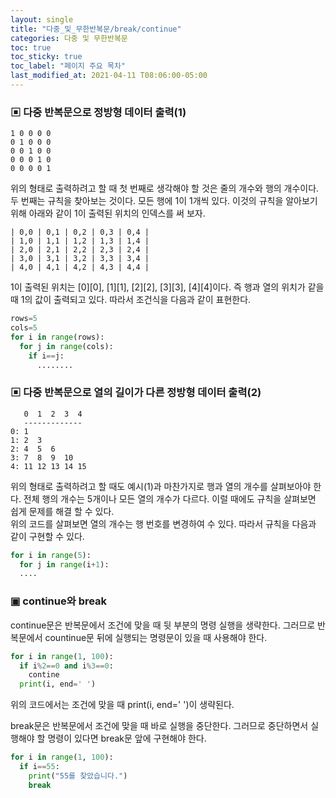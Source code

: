 ```yaml
---
layout: single
title: "다중_및_무한반복문/break/continue"
categories: 다중 및 무한반복문
toc: true
toc_sticky: true
toc_label: "페이지 주요 목차"
last_modified_at: 2021-04-11 T08:06:00-05:00
---
```


### ▣ 다중 반복문으로 정방형 데이터 출력(1)
~~~
1 0 0 0 0 
0 1 0 0 0
0 0 1 0 0
0 0 0 1 0
0 0 0 0 1
~~~
위의 형태로 출력하려고 할 때 첫 번째로 생각해야 할 것은 줄의 개수와 행의 개수이다. 두 번째는 규칙을 찾아보는 것이다. 모든 행에 1이 1개씩 있다. 이것의 규칙을 알아보기 위해 아래와 같이 1이 출력된 위치의 인덱스를 써 보자.

~~~
| 0,0 | 0,1 | 0,2 | 0,3 | 0,4 |
| 1,0 | 1,1 | 1,2 | 1,3 | 1,4 |
| 2,0 | 2,1 | 2,2 | 2,3 | 2,4 |
| 3,0 | 3,1 | 3,2 | 3,3 | 3,4 |
| 4,0 | 4,1 | 4,2 | 4,3 | 4,4 | 
~~~
1이 출력된 위치는 [0][0], [1][1], [2][2], [3][3], [4][4]이다. 즉 행과 열의 위치가 같을 때 1의 값이 출력되고 있다. 따라서 조건식을 다음과 같이 표현한다.

~~~python
rows=5
cols=5
for i in range(rows):
  for j in range(cols):
    if i==j:
      ........
~~~

### ▣ 다중 반복문으로 열의 길이가 다른 정방형 데이터 출력(2)
~~~
   0  1  2  3  4
   -------------
0: 1  
1: 2  3
2: 4  5  6
3: 7  8  9  10
4: 11 12 13 14 15

~~~
위의 형태로 출력하려고 할 때도 예시(1)과 마찬가지로 행과 열의 개수를 살펴보아야 한다. 전체 행의 개수는 5개이나 모든 열의 개수가 다르다. 이럴 때에도 규칙을 살펴보면 쉽게 문제를 해결 할 수 있다.  
위의 코드를 살펴보면 열의 개수는 행 번호를 변경하여  수 있다. 따라서 규칙을 다음과 같이 구현할 수 있다.
~~~python
for i in range(5):
  for j in range(i+1):
  ....
~~~

### ▣ continue와 break
continue문은 반복문에서 조건에 맞을 때 뒷 부분의 명령 실행을 생략한다. 그러므로 반복문에서 countinue문 뒤에 실행되는 명령문이 있을 때 사용해야 한다.
~~~python
for i in range(1, 100):
  if i%2==0 and i%3==0:
    contine
  print(i, end=' ')
~~~
위의 코드에서는 조건에 맞을 때 print(i, end=' ')이 생략된다.

break문은 반복문에서 조건에 맞을 때 바로 실행을 중단한다. 그러므로 중단하면서 실행해야 할 명령이 있다면 break문 앞에 구현해야 한다.
~~~python
for i in range(1, 100):
  if i==55:
    print("55를 찾았습니다.")
    break
~~~



